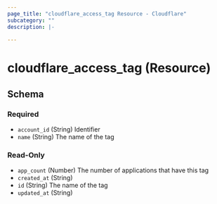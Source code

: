 ```yaml
---
page_title: "cloudflare_access_tag Resource - Cloudflare"
subcategory: ""
description: |-
  
---
```


# cloudflare_access_tag (Resource)




<!-- schema generated by tfplugindocs -->
## Schema

### Required

- `account_id` (String) Identifier
- `name` (String) The name of the tag

### Read-Only

- `app_count` (Number) The number of applications that have this tag
- `created_at` (String)
- `id` (String) The name of the tag
- `updated_at` (String)


